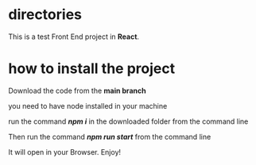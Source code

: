 # directories

This is a test Front End project in **React**.

# how to install the project

Download the code from the **main branch**

you need to have node installed in your machine

run the command ***npm i*** in the downloaded folder from the command line

Then run the command ***npm run start*** from the command line

It will open in your Browser. Enjoy!
